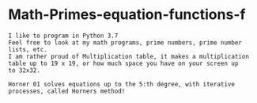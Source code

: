 # Math-Primes-equation-functions-f
    I like to program in Python 3.7
    Feel free to look at my math programs, prime numbers, prime number lists, etc.
    I am rather proud of Multiplication table, it makes a multiplication table up to 19 x 19, or how much space you have on your screen up      to 32x32.
    
    Horner 01 solves equations up to the 5:th degree, with iterative processes, called Horners method!
    
 
